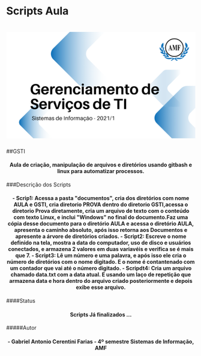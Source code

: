 # Scripts Aula
<h1 align="center">
<img alt="Logo do repositório incluindo o nome da disciplina, logo da AMF e o semestre
2021/1 " src="capaGit.png" width="650px">
</h1>

##GSTI
<h4 align="center">
Aula de criação, manipulação de arquivos e diretórios usando gitbash e linux para automatizar processos.
</h4>
###Descrição dos Scripts
<h4 align="center">
- Scrip1: Acessa a pasta "documentos", cria dos diretórios com nome AULA e GSTI, cria diretorio PROVA dentro do diretorio GSTI,acessa o diretorio Prova diretamente, cria um arquivo de texto com o conteúdo com texto Linux, e inclui "Windows" no final do documento.Faz uma cópia desse documento para o diretório AULA e acessa o diretório AULA, apresenta o caminho absoluto, após isso retorna aos Documentos e apresente a árvore de diretórios criados.
- Script2: Escreve o nome definido na tela, mostra a data do computador, uso de disco e usuários conectados, e armazena 2 valores em duas variavéis e verifica se é mais que 7.
- Script3: Lê um número e uma palavra, e após isso ele cria o número de diretórios com o nome digitado. E o nome é contantenado com um contador que vai até o número digitado.
- Scripdt4: Cria um arquivo chamado data.txt com a data atual. E usando um laço de repetição que armazena data e hora dentro do arquivo criado posteriormente e depois exibe esse arquivo.
</h4>
####Status 
<h4 align="center">

Scripts Já finalizados ...

</h4>

#####Autor
<h4 align="center">
- Gabriel Antonio Cerentini Farias
- 4º semestre Sistemas de Informação, AMF
 </h4>
